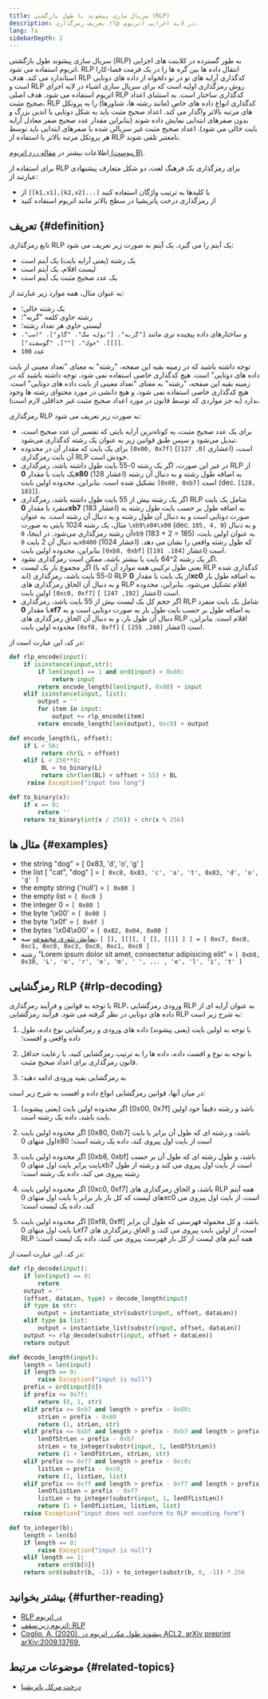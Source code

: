 ```yaml
---
title: سریال سازی پیشوند با طول بازگشتی (RLP)
description: تعریف رمزگذاری rlp در لایه اجرایی اتریوم.
lang: fa
sidebarDepth: 2
---
```


سریال سازی پیشوند طول بازگشتی (RLP) به طور گسترده در کلاینت های اجرایی اتریوم استفاده می شود. RLP انتقال داده ها بین گره ها را در یک فرمت فضا-کارا استاندارد می کند. هدف RLP کدگذاری آرایه های تو در تو دلخواه از داده های دوتایی است و RLP روش رمزگذاری اولیه است که برای سریال سازی اشیاء در لایه اجرای اتریوم استفاده می شود. هدف اصلی RLP کدگذاری ساختار است. به استثنای اعداد صحیح مثبت، RLP کدگذاری انواع داده های خاص (مانند رشته ها، شناورها) را به پروتکل های مرتبه بالاتر واگذار می کند. اعداد صحیح مثبت باید به شکل دوتایی با اندین بزرگ و بدون صفرهای ابتدایی نمایش داده شوند (بنابراین مقدار عدد صحیح صفر معادل آرایه بایت خالی می شود). اعداد صحیح مثبت غیر سریالی شده با صفرهای ابتدایی باید توسط هر پروتکل مرتبه بالاتر با استفاده از RLP نامعتبر تلقی شوند.

اطلاعات بیشتر در [مقاله زرد اتریوم (پیوست B)](https://ethereum.github.io/yellowpaper/paper.pdf#page=19).

برای استفاده از RLP برای رمزگذاری یک فرهنگ لغت، دو شکل متعارف پیشنهادی عبارتند از:

- از `[[k1,v1],[k2,v2]...]` با کلیدها به ترتیب واژگان استفاده کنید
- از رمزگذاری درخت پاتریشیا در سطح بالاتر مانند اتریوم استفاده کنید

## تعریف {#definition}

تابع رمزگذاری RLP یک آیتم را می گیرد. یک آیتم به صورت زیر تعریف می شود:

- یک رشته (یعنی آرایه بایت) یک آیتم است
- لیست اقلام، یک آیتم است
- یک عدد صحیح مثبت یک آیتم است

به عنوان مثال، همه موارد زیر عبارتند از:

- یک رشته خالی؛
- رشته حاوی کلمه "گربه"؛
- لیستی حاوی هر تعداد رشته؛
- و ساختارهای داده پیچیده تری مانند `["گربه"، ["توله سگ"، "گاو"]، "اسب"، [[]]، "خوک"، [""]، "گوسفند"]`.
- عدد `100`

توجه داشته باشید که در زمینه بقیه این صفحه، "رشته" به معنای "تعداد معینی از بایت داده های دوتایی" است. هیچ کدگذاری خاصی استفاده نمی شود، توجه داشته باشید که در زمینه بقیه این صفحه، "رشته" به معنای "تعداد معینی از بایت داده های دوتایی" است. هیچ کدگذاری خاصی استفاده نمی شود، و هیچ دانشی در مورد محتوای رشته ها وجود ندارد (به جز مواردی که توسط قانون در مورد اعداد صحیح مثبت غیر حداقلی لازم است).

رمزگذاری RLP به صورت زیر تعریف می شود:

- برای یک عدد صحیح مثبت، به کوتاه‌ترین آرایه بایتی که تفسیر آن عدد صحیح است، تبدیل می‌شود و سپس طبق قوانین زیر به عنوان یک رشته کدگذاری می‌شود.
- برای یک بایت که مقدار آن در محدوده `[0x00, 0x7f]` (اعشاری `[0, 127]`) است، آن بایت رمزگذاری RLP خودش است.
- در غیر این صورت، اگر یک رشته 0-55 بایت طول داشته باشد، رمزگذاری RLP از یک بایت با مقدار **0x80** (اعشار 128) به اضافه طول رشته و به دنبال آن رشته تشکیل شده است. بنابراین، محدوده اولین بایت `[0x80, 0xb7]` است (dec. `[128, 183]`).
- اگر یک رشته بیش از 55 بایت طول داشته باشد، رمزگذاری RLP شامل یک بایت منفرد با مقدار **0xb7** (اعشار 183) به اضافه طول بر حسب بایت طول رشته به صورت دوتایی است و به دنبال آن طول رشته و به دنبال آن رشته است. به عنوان مثال، یک رشته 1024 بایتی به صورت `\xb9\x04\x00` (dec. `185, 4, 0`) و به دنبال آن رشته رمزگذاری می‌شود. در اینجا، `0xb9` (183 + 2 = 185) به عنوان اولین بایت، به دنبال آن 2 بایت `0x0400` (اعشار 1024) که طول رشته واقعی را نشان می دهد. بنابراین، محدوده اولین بایت `[0xb8, 0xbf]` است (اعشار `[184، 191]`).
- اگر یک رشته 2^64 بایت یا بیشتر باشد، ممکن است رمزگذاری نشود.
- اگر مجموع بار یک لیست (یعنی طول ترکیبی همه موارد آن که با RLP کدگذاری شده اند) 0-55 بایت باشد، رمزگذاری RLP از یک بایت با مقدار **0xc0** به اضافه طول بار و به دنبال آن الحاق رمزگذاری های RLP اقلام تشکیل می‌شود. بنابراین، محدوده اولین بایت `[0xc0, 0xf7]` است (اعشار `[192, 247] `).
- اگر حجم کل یک لیست بیش از 55 بایت باشد، رمزگذاری RLP شامل یک بایت منفرد با مقدار **0xf7** به اضافه طول بر حسب بایت طول بار به صورت دوتایی است و به دنبال آن طول بار، و به دنبال آن الحاق رمزگذاری های RLP اقلام است. بنابراین، محدوده اولین بایت `[0xf8, 0xff]` است (اعشار `[248, 255] `).

در کد، این عبارت است از:

```python
def rlp_encode(input):
    if isinstance(input,str):
        if len(input) == 1 and ord(input) < 0x80:
            return input
        return encode_length(len(input), 0x80) + input
    elif isinstance(input, list):
        output = ''
        for item in input:
            output += rlp_encode(item)
        return encode_length(len(output), 0xc0) + output

def encode_length(L, offset):
    if L < 56:
         return chr(L + offset)
    elif L < 256**8:
         BL = to_binary(L)
         return chr(len(BL) + offset + 55) + BL
     raise Exception("input too long")

def to_binary(x):
    if x == 0:
        return ''
    return to_binary(int(x / 256)) + chr(x % 256)
```

## مثال ها {#examples}

- the string "dog" = [ 0x83, 'd', 'o', 'g' ]
- the list [ "cat", "dog" ] = `[ 0xc8, 0x83, 'c', 'a', 't', 0x83, 'd', 'o', 'g' ]`
- the empty string ('null') = `[ 0x80 ]`
- the empty list = `[ 0xc0 ]`
- the integer 0 = `[ 0x80 ]`
- the byte '\\x00' = `[ 0x00 ]`
- the byte '\\x0f' = `[ 0x0f ]`
- the bytes '\\x04\\x00' = `[ 0x82, 0x04, 0x00 ]`
- [نمایش تئوری مجموعه](http://en.wikipedia.org/wiki/Set-theoretic_definition_of_natural_numbers) سه، `[ [], [[]], [ [], [[]] ] ] = [ 0xc7, 0xc0, 0xc1, 0xc0, 0xc3, 0xc0, 0xc1, 0xc0 ]`
- رشته "Lorem ipsum dolor sit amet, consectetur adipisicing elit" = `[ 0xb8, 0x38, 'L', 'o', 'r', 'e', 'm', ' ', ... , 'e', 'l', 'i', 't' ]`

## رمزگشایی RLP {#rlp-decoding}

با توجه به قوانین و فرآیند رمزگذاری RLP، ورودی رمزگشایی RLP به عنوان آرایه ای از داده های دوتایی در نظر گرفته می شود. فرآیند رمزگشایی RLP به شرح زیر است:

1.  با توجه به اولین بایت (یعنی پیشوند) داده های ورودی و رمزگشایی نوع داده، طول داده واقعی و افست؛

2.  با توجه به نوع و افست داده، داده ها را به ترتیب رمزگشایی کنید، با رعایت حداقل قانون رمزگذاری برای اعداد صحیح مثبت.

3.  به رمزگشایی بقیه ورودی ادامه دهید؛

در میان آنها، قوانین رمزگشایی انواع داده و افست به شرح زیر است:

1.  اگر محدوده اولین بایت (یعنی پیشوند) [0x00, 0x7f] باشد و رشته دقیقاً خود اولین بایت باشد، داده یک رشته است.

2.  اگر محدوده اولین بایت [0x80, 0xb7] باشد، و رشته ای که طول آن برابر با بایت اول منهای 0x80 است از بایت اول پیروی کند، داده یک رشته است؛

3.  اگر محدوده اولین بایت [0xb8, 0xbf] باشد، و طول رشته ای که طول آن بر حسب بایت برابر بایت اول منهای 0xb7 است از بایت اول پیروی می کند و رشته از طول رشته پیروی می کند، داده یک رشته است؛

4.  اگر محدوده اولین بایت [0xc0, 0xf7] باشد، و الحاق رمزگذاری های RLP همه آیتم های لیست که کل بار بار برابر با بایت اول منهای 0xc0 است، از بایت اول پیروی می کند، داده یک لیست است؛

5.  اگر محدوده اولین بایت [0xf8, 0xff] باشد، و کل محموله فهرستی که طول آن برابر با بایت اول منهای 0xf7 است، از اولین بایت پیروی می کند، و الحاق رمزگذاری های RLP همه آیتم های لیست از کل بار فهرست پیروی می کنند، داده یک لیست است؛

در کد، این عبارت است از:

```python
def rlp_decode(input):
    if len(input) == 0:
        return
    output = ''
    (offset, dataLen, type) = decode_length(input)
    if type is str:
        output = instantiate_str(substr(input, offset, dataLen))
    elif type is list:
        output = instantiate_list(substr(input, offset, dataLen))
    output += rlp_decode(substr(input, offset + dataLen))
    return output

def decode_length(input):
    length = len(input)
    if length == 0:
        raise Exception("input is null")
    prefix = ord(input[0])
    if prefix <= 0x7f:
        return (0, 1, str)
    elif prefix <= 0xb7 and length > prefix - 0x80:
        strLen = prefix - 0x80
        return (1, strLen, str)
    elif prefix <= 0xbf and length > prefix - 0xb7 and length > prefix - 0xb7 + to_integer(substr(input, 1, prefix - 0xb7)):
        lenOfStrLen = prefix - 0xb7
        strLen = to_integer(substr(input, 1, lenOfStrLen))
        return (1 + lenOfStrLen, strLen, str)
    elif prefix <= 0xf7 and length > prefix - 0xc0:
        listLen = prefix - 0xc0;
        return (1, listLen, list)
    elif prefix <= 0xff and length > prefix - 0xf7 and length > prefix - 0xf7 + to_integer(substr(input, 1, prefix - 0xf7)):
        lenOfListLen = prefix - 0xf7
        listLen = to_integer(substr(input, 1, lenOfListLen))
        return (1 + lenOfListLen, listLen, list)
    raise Exception("input does not conform to RLP encoding form")

def to_integer(b):
    length = len(b)
    if length == 0:
        raise Exception("input is null")
    elif length == 1:
        return ord(b[0])
    return ord(substr(b, -1)) + to_integer(substr(b, 0, -1)) * 256
```

## بیشتر بخوانید {#further-reading}

- [RLP در اتریوم](https://medium.com/coinmonks/data-structure-in-ethereum-episode-1-recursive-length-prefix-rlp-encoding-decoding-d1016832f919)
- [اتریوم زیر سقف: RLP](https://medium.com/coinmonks/ethereum-under-the-hood-part-3-rlp-decoding-df236dc13e58)
- [Coglio, A. (2020). پیشوند طول مکرر اتریوم در ACL2. arXiv preprint arXiv:2009.13769.](https://arxiv.org/abs/2009.13769)

## موضوعات مرتبط {#related-topics}

- [درخت مرکل پاتریشیا](/developers/docs/data-structures-and-encoding/patricia-merkle-trie)
